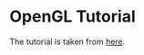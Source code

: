 # OpenGL Tutorial

The tutorial is taken from [here](https://learnopengl.com/Getting-started/OpenGL).